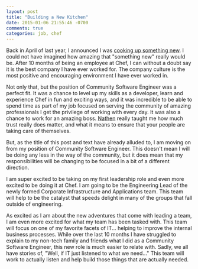 ```yaml
---
layout: post
title: "Building a New Kitchen"
date: 2015-01-06 21:55:46 -0700
comments: true
categories: job, chef
---
```


Back in April of last year, I announced I was [cooking up something new](http://cwebber.net/blog/2014/04/11/cooking-up-something-new/). I could not have imagined how amazing that "something new" really would be. After 10 months of being an employee at Chef, I can without a doubt say it is the best company I have ever worked for. The company culture is the most positive and encouraging environment I have ever worked in. 

Not only that, but the position of Community Software Engineer was a perfect fit. It was a chance to level up my skills as a developer, learn and experience Chef in fun and exciting ways, and it was incredible to be able to spend time as part of my job focused on serving the community of amazing professionals I get the privilege of working with every day. It was also a chance to work for an amazing boss. [Nathen](https://twitter.com/nathenharvey) really taught me how much trust really does matter, and what it means to ensure that your people are taking care of themselves. 

But, as the title of this post and text have already alluded to, I am moving on from my position of Community Software Engineer. This doesn't mean I will be doing any less in the way of the community, but it does mean that my responsibilities will be changing to be focused in a bit of a different direction.

I am super excited to be taking on my first leadership role and even more excited to be doing it at Chef. I am going to be the Engineering Lead of the newly formed Corporate Infrastructure and Applications team. This team will help to be the catalyst that speeds delight in many of the groups that fall outside of engineering. 

As excited as I am about the new adventures that come with leading a team, I am even more excited for what my team has been tasked with. This team will focus on one of my favorite facets of IT... helping to improve the internal business processes. While over the last 10 months I have struggled to explain to my non-tech family and friends what I did as a Community Software Engineer, this new role is much easier to relate with. Sadly, we all have stories of, "Well, if IT just listened to what we need..." This team will work to actually listen and help build those things that are actually needed.
